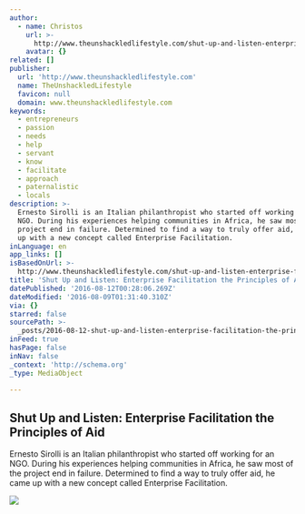 ```yaml
---
author:
  - name: Christos
    url: >-
      http://www.theunshackledlifestyle.com/shut-up-and-listen-enterprise-facilitation-the-principles-of-aid/
    avatar: {}
related: []
publisher:
  url: 'http://www.theunshackledlifestyle.com'
  name: TheUnshackledLifestyle
  favicon: null
  domain: www.theunshackledlifestyle.com
keywords:
  - entrepreneurs
  - passion
  - needs
  - help
  - servant
  - know
  - facilitate
  - approach
  - paternalistic
  - locals
description: >-
  Ernesto Sirolli is an Italian philanthropist who started off working for an
  NGO. During his experiences helping communities in Africa, he saw most of the
  project end in failure. Determined to find a way to truly offer aid, he came
  up with a new concept called Enterprise Facilitation.
inLanguage: en
app_links: []
isBasedOnUrl: >-
  http://www.theunshackledlifestyle.com/shut-up-and-listen-enterprise-facilitation-the-principles-of-aid/
title: 'Shut Up and Listen: Enterprise Facilitation the Principles of Aid'
datePublished: '2016-08-12T00:28:06.269Z'
dateModified: '2016-08-09T01:31:40.310Z'
via: {}
starred: false
sourcePath: >-
  _posts/2016-08-12-shut-up-and-listen-enterprise-facilitation-the-principles-o.md
inFeed: true
hasPage: false
inNav: false
_context: 'http://schema.org'
_type: MediaObject

---
```

<article style=""><h1>Shut Up and Listen: Enterprise Facilitation the Principles of Aid</h1><p>Ernesto Sirolli is an Italian philanthropist who started off working for an NGO. During his experiences helping communities in Africa, he saw most of the project end in failure. Determined to find a way to truly offer aid, he came up with a new concept called Enterprise Facilitation.</p><img src="http://www.theunshackledlifestyle.com/TheUnshackledLifestyle/images/18562/IMG_20160220_163113.jpg" /></article>